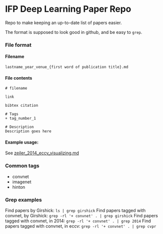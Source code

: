 IFP Deep Learning Paper Repo
============================
Repo to make keeping an up-to-date list of papers easier.

The format is supposed to look good in github, and be easy to `grep`.

### File format
#### Filename
`lastname_year_venue_{first word of publication title}.md`

#### File contents
```
# filename

link

bibtex citation

# Tags  
+ tag_number_1

# Description  
Description goes here
```
#### Example usage:
See [zeiler_2014_eccv_visualizing.md](zeiler_2014_eccv_visualizing.md)

### Common tags
+ convnet  
+ imagenet  
+ hinton  

### Grep examples
Find papers by Girshick:
`ls | grep girshick`
Find papers tagged with convnet, by Girshick:
`grep -rl '+ convnet' . | grep girshick`
Find papers tagged with convnet, in 2014:
`grep -rl '+ convnet' . | grep 2014`
Find papers tagged with convnet, in eccv:
`grep -rl '+ convnet' . | grep cvpr`
